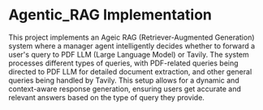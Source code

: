 # Agentic_RAG Implementation
This project implements an Ageic RAG (Retriever-Augmented Generation) system where a manager agent intelligently decides whether to forward a user's query to PDF LLM (Large Language Model) or Tavily. The system processes different types of queries, with PDF-related queries being directed to PDF LLM for detailed document extraction, and other general queries being handled by Tavily. This setup allows for a dynamic and context-aware response generation, ensuring users get accurate and relevant answers based on the type of query they provide.
